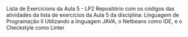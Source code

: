 Lista de Exercicions da Aula 5 - LP2
Repositório com os códigos das atividades da lista de exercicios da Aula 5 da disciplina: Linguagem de Programação II Utilizando a linguagem JAVA, o Netbeans como IDE, e o Checkstyle como Linter
